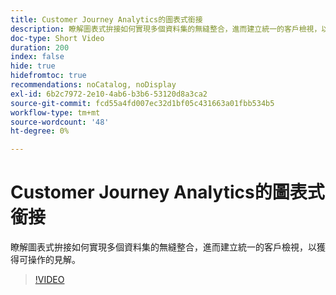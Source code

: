 ```yaml
---
title: Customer Journey Analytics的圖表式銜接
description: 瞭解圖表式拚接如何實現多個資料集的無縫整合，進而建立統一的客戶檢視，以獲得可操作的見解。
doc-type: Short Video
duration: 200
index: false
hide: true
hidefromtoc: true
recommendations: noCatalog, noDisplay
exl-id: 6b2c7972-2e10-4ab6-b3b6-53120d8a3ca2
source-git-commit: fcd55a4fd007ec32d1bf05c431663a01fbb534b5
workflow-type: tm+mt
source-wordcount: '48'
ht-degree: 0%

---
```


# Customer Journey Analytics的圖表式銜接

瞭解圖表式拚接如何實現多個資料集的無縫整合，進而建立統一的客戶檢視，以獲得可操作的見解。

<!-- 62_S112_3442459_199_graphbased-stitching-for-customer-journey-analytics -->
>[!VIDEO](https://video.tv.adobe.com/v/3460231/?learn=on&enablevpops=true&captions=chi_hant)
